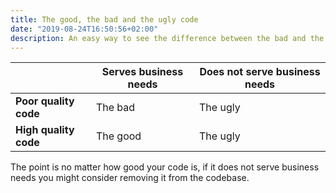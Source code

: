 ```yaml
---
title: The good, the bad and the ugly code
date: "2019-08-24T16:50:56+02:00"
description: An easy way to see the difference between the bad and the ugly code 
---
```


| | Serves business needs | Does not serve business needs |
|---|---|---|
| **Poor quality code** | The bad | The ugly |
| **High quality code** | The good | The ugly | 

The point is no matter how good your code is, if it does not serve business needs you might
consider removing it from the codebase.